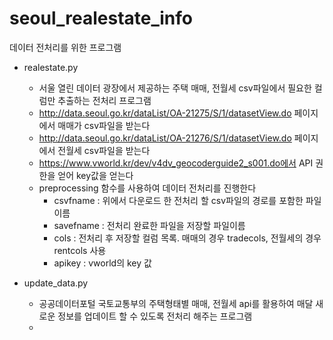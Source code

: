 # seoul_realestate_info
데이터 전처리를 위한 프로그램

- realestate.py
  - 서울 열린 데이터 광장에서 제공하는 주택 매매, 전월세 csv파일에서 필요한 컬럼만 추출하는 전처리 프로그램
  - http://data.seoul.go.kr/dataList/OA-21275/S/1/datasetView.do 페이지에서 매매가 csv파일을 받는다
  - http://data.seoul.go.kr/dataList/OA-21276/S/1/datasetView.do 페이지에서 전월세 csv파일을 받는다
  - https://www.vworld.kr/dev/v4dv_geocoderguide2_s001.do에서 API 권한을 얻어 key값을 얻는다
  - preprocessing 함수를 사용하여 데이터 전처리를 진행한다
    - csvfname : 위에서 다운로드 한 전처리 할 csv파일의 경로를 포함한 파일 이름
    - savefname : 전처리 완료한 파일을 저장할 파일이름
    - cols : 전처리 후 저장할 컬럼 목록. 매매의 경우 tradecols, 전월세의 경우 rentcols 사용
    - apikey : vworld의 key 값
  
- update_data.py
  - 공공데이터포털 국토교통부의 주택형태별 매매, 전월세 api를 활용하여 매달 새로운 정보를 업데이트 할 수 있도록 전처리 해주는 프로그램
  - 
